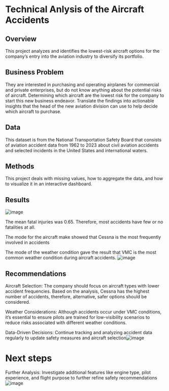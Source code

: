 # Technical Anlysis of the Aircraft Accidents
## Overview
This project analyzes and identifies the lowest-risk aircraft options for the company’s entry into the aviation industry to diversify its portfolio.

## Business Problem
They are interested in purchasing and operating airplanes for commercial and private enterprises, but do not know anything about the potential risks of aircraft.
Determining which aircraft are the lowest risk for the company to start this new business endeavor. Translate the findings into actionable insights that the head of the new aviation division can use to help decide which aircraft to purchase.

## Data
This dataset is from the National Transportation Safety Board that consists of aviation accident data from 1962 to 2023 about civil aviation accidents and selected incidents in the United States and international waters.

## Methods
 This project deals with missing values, how to aggregate the data, and how to visualize it in an interactive dashboard.

## Results
![image](https://github.com/user-attachments/assets/329dd573-4103-4fa4-b7f3-27c3bdf3ab39)

The mean fatal injuries was 0.65. 
Therefore, most accidents have few or no fatalities at all.

The mode for the aircraft make showed that Cessna is the most frequently involved in accidents

The mode of the weather condition gave the result that VMC is the most common weather condition during aircraft accidents.
![image](https://github.com/user-attachments/assets/cfde81c9-4293-4deb-a23c-5d777aa7c4d2)

## Recommendations
Aircraft Selection: The company should focus on aircraft types with lower accident frequencies. Based on the analysis, Cessna has the highest number of accidents, therefore, alternative, safer options should be considered.

Weather Considerations: Although accidents occur under VMC conditions, it’s essential to ensure pilots are trained for low-visibility scenarios to reduce risks associated with different weather conditions.

Data-Driven Decisions: Continue tracking and analyzing accident data regularly to update safety measures and aircraft selection![image](https://github.com/user-attachments/assets/0b69c2d8-8bcd-4c08-bd78-c2d249b32327)

 # Next steps
Further Analysis: Investigate additional features like engine type, pilot experience, and flight purpose to further refine safety recommendations![image](https://github.com/user-attachments/assets/fafc0fe8-bb52-4a2b-b9e0-3fb89af9dca8)





